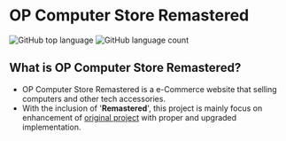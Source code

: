 # **OP Computer Store Remastered**
![GitHub top language](https://img.shields.io/github/languages/top/ICitiesMaxQ/OP-Computer-Store-Remastered?color=00ffff&style=plastic) 
![GitHub language count](https://img.shields.io/github/languages/count/ICitiesMaxQ/OP-Computer-Store-Remastered?color=blue&label=Languages&style=plastic)

## **What is OP Computer Store Remastered?**
- OP Computer Store Remastered is a e-Commerce website that selling computers and other tech accessories.
- With the inclusion of '**Remastered**', this project is mainly focus on enhancement of [original project](https://github.com/ICitiesMaxQ/Online-Computer-Store) with proper and upgraded implementation.
